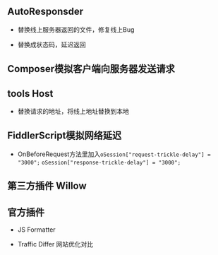 ## AutoResponsder

- 替换线上服务器返回的文件，修复线上Bug

- 替换成状态码，延迟返回




## Composer模拟客户端向服务器发送请求




## tools Host

- 替换请求的地址，将线上地址替换到本地




## FiddlerScript模拟网络延迟

- OnBeforeRequest方法里加入`oSession["request-trickle-delay"] = "3000";`    `oSession["response-trickle-delay"] = "3000";`



## 第三方插件 Willow




## 官方插件

- JS Formatter

- Traffic Differ    网站优化对比